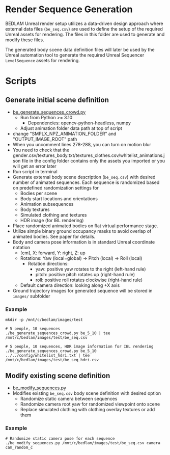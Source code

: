 # Render Sequence Generation
BEDLAM Unreal render setup utilizes a data-driven design approach where external data files (`be_seq.csv`) are used to define the setup of the required Unreal assets for rendering.
The files in this folder are used to generate and modify these files.

The generated body scene data definition files will later be used by the Unreal automation tool to generate the required Unreal Sequencer `LevelSequence` assets for rendering.

# Scripts

## Generate initial scene definition
+ [be_generate_sequences_crowd.py](be_generate_sequences_crowd.py)
  + Run from Python >= 3.10
    + Dependencies: opencv-python-headless, numpy
  + Adjust animation folder data path at top of script
+ change "SMPLX_NPZ_ANIMATION_FOLDER" and "OUTPUT_IMAGE_ROOT" path
+ When you uncomment lines 278-288, you can turn on motion blur
+ You need to check that the gender.csv/textures_body.txt/textures_clothes.csv/whitelist_animations.json file in the config folder contains only the assets you imported or you will get an error later
+ Run script in terminal
+ Generate external body scene description (`be_seq.csv`) with desired number of animated sequences. Each sequence is randomized based on predefined randomization settings for
  +  Bodies per scene
  +  Body start locations and orientations
  +  Animation subsequences
  +  Body textures
  +  Simulated clothing and textures
  +  HDR image (for IBL rendering)
+ Place randomized animated bodies on flat virtual performance stage. 
+ Utilize simple binary ground occupancy masks to avoid overlap of animated bodies. See paper for details.
+ Body and camera pose information is in standard Unreal coordinate notation
  + [cm], X: forward, Y: right, Z: up
  + Rotations: Yaw (local=global) -> Pitch (local) -> Roll (local)
    + Rotation directions:
      + yaw: positive yaw rotates to the right (left-hand rule)
      + pitch: positive pitch rotates up (right-hand rule)
      + roll: positive roll rotates clockwise (right-hand rule)
  + Default camera direction: looking along +X axis
+ Ground trajectory images for generated sequence will be stored in `images/` subfolder

### Example
```
mkdir -p /mnt/c/bedlam/images/test

# 5 people, 10 sequences
./be_generate_sequences_crowd.py be_5_10 | tee /mnt/c/bedlam/images/test/be_seq.csv

# 5 people, 10 sequences, HDR image information for IBL rendering
./be_generate_sequences_crowd.py be_5_10 ../../config/whitelist_hdri.txt | tee /mnt/c/bedlam/images/test/be_seq_hdri.csv
```

## Modify existing scene definition
+ [be_modify_sequences.py](be_modify_sequences.py)
+ Modifies existing `be_seq.csv` body scene definition with desired option
  + Randomize static camera between sequences
  + Randomize camera root yaw for randomized viewpoint onto scene
  + Replace simulated clothing with clothing overlay textures or add them

### Example
```
# Randomize static camera pose for each sequence
./be_modify_sequences.py /mnt/c/bedlam/images/test/be_seq.csv camera cam_random_c
```
